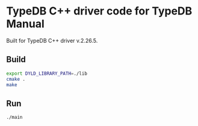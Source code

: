 # TypeDB C++ driver code for TypeDB Manual

Built for TypeDB C++ driver v.2.26.5.

## Build

```bash
export DYLD_LIBRARY_PATH=./lib
cmake .
make
```

## Run

```bash
./main
```